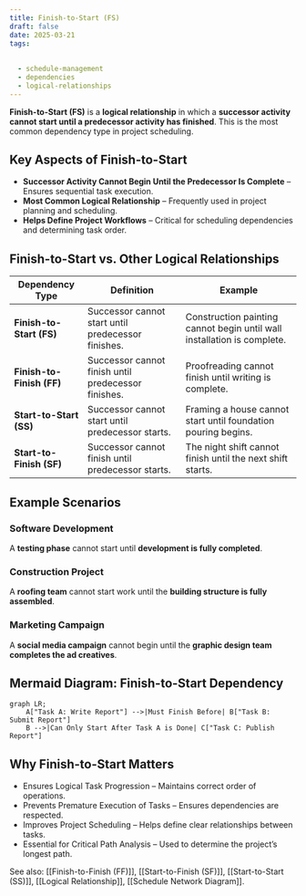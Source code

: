 ```yaml
---
title: Finish-to-Start (FS)
draft: false
date: 2025-03-21
tags:
  
  
  - schedule-management
  - dependencies
  - logical-relationships
---
```


**Finish-to-Start (FS)** is a **logical relationship** in which a **successor activity cannot start until a predecessor activity has finished**. This is the most common dependency type in project scheduling.

## **Key Aspects of Finish-to-Start**
- **Successor Activity Cannot Begin Until the Predecessor Is Complete** – Ensures sequential task execution.
- **Most Common Logical Relationship** – Frequently used in project planning and scheduling.
- **Helps Define Project Workflows** – Critical for scheduling dependencies and determining task order.

## **Finish-to-Start vs. Other Logical Relationships**
| **Dependency Type** | **Definition** | **Example** |
|--------------------|------------------------------------------------|--------------------------------|
| **Finish-to-Start (FS)** | Successor cannot start until predecessor finishes. | Construction painting cannot begin until wall installation is complete. |
| **Finish-to-Finish (FF)** | Successor cannot finish until predecessor finishes. | Proofreading cannot finish until writing is complete. |
| **Start-to-Start (SS)** | Successor cannot start until predecessor starts. | Framing a house cannot start until foundation pouring begins. |
| **Start-to-Finish (SF)** | Successor cannot finish until predecessor starts. | The night shift cannot finish until the next shift starts. |

## **Example Scenarios**

### **Software Development**
A **testing phase** cannot start until **development is fully completed**.

### **Construction Project**
A **roofing team** cannot start work until the **building structure is fully assembled**.

### **Marketing Campaign**
A **social media campaign** cannot begin until the **graphic design team completes the ad creatives**.

## **Mermaid Diagram: Finish-to-Start Dependency**
```mermaid
graph LR;
    A["Task A: Write Report"] -->|Must Finish Before| B["Task B: Submit Report"]
    B -->|Can Only Start After Task A is Done| C["Task C: Publish Report"]
```
## Why Finish-to-Start Matters

- Ensures Logical Task Progression – Maintains correct order of operations.
- Prevents Premature Execution of Tasks – Ensures dependencies are respected.
- Improves Project Scheduling – Helps define clear relationships between tasks.
- Essential for Critical Path Analysis – Used to determine the project’s longest path.

See also: [[Finish-to-Finish (FF)]], [[Start-to-Finish (SF)]], [[Start-to-Start (SS)]], [[Logical Relationship]], [[Schedule Network Diagram]].
